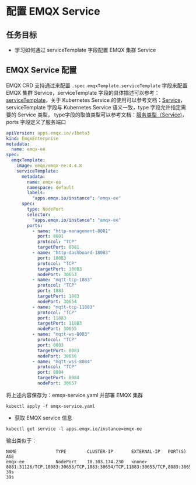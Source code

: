 # 配置 EMQX Service

## 任务目标

- 学习如何通过 serviceTemplate 字段配置 EMQX 集群 Service

## EMQX Service 配置

EMQX CRD 支持通过来配置 `.spec.emqxTemplate.serviceTemplate` 字段来配置 EMQX 集群 Service，serviceTemplate 字段的具体描述可以参考：[serviceTemplate](https://github.com/emqx/emqx-operator/blob/main/docs/en_US/reference/v1beta3-reference.md#servicetemplate)，关于 Kubernetes Service 的使用可以参考文档：[Service](https://kubernetes.io/zh-cn/docs/concepts/services-networking/service/)， serviceTemplate 字段与 Kubernetes Service 语义一致，type 字段允许指定需要的 Service 类型， type字段的取值类型可以参考文档：[服务类型（Service)](https://kubernetes.io/zh-cn/docs/concepts/services-networking/service/#publishing-services-service-types)，ports 字段定义了服务端口

```yaml
apiVersion: apps.emqx.io/v1beta3
kind: EmqxEnterprise
metadata:
  name: emqx-ee
spec:
  emqxTemplate:
    image: emqx/emqx-ee:4.4.8
    serviceTemplate:
      metadata:
        name: emqx-ee
        namespace: default
        labels:
          "apps.emqx.io/instance": "emqx-ee"
      spec:
        type: NodePort
        selector:
          "apps.emqx.io/instance": "emqx-ee"
        ports:
          - name: "http-management-8081"
            port: 8081
            protocol: "TCP"
            targetPort: 8081
          - name: "http-dashboard-18083"
            port: 18083
            protocol: "TCP"
            targetPort: 18083
            nodePort: 30653
          - name: "mqtt-tcp-1883"
            protocol: "TCP"
            port: 1883
            targetPort: 1883
            nodePort: 30654
          - name: "mqtt-tcp-11883"
            protocol: "TCP"
            port: 11883
            targetPort: 11883
            nodePort: 30655
          - name: "mqtt-ws-8083"
            protocol: "TCP"
            port: 8083
            targetPort: 8083
            nodePort: 30656
          - name: "mqtt-wss-8084"
            protocol: "TCP"
            port: 8084
            targetPort: 8084
            nodePort: 30657
```

将上述内容保存为：emqx-service.yaml 并部署 EMQX 集群

```
kubectl apply -f emqx-service.yaml
```

- 获取 EMQX service 信息

```
kubectl get service -l apps.emqx.io/instance=emqx-ee
```

输出类似于：

```
NAME               TYPE        CLUSTER-IP       EXTERNAL-IP   PORT(S)                                                                                       AGE
emqx-ee            NodePort    10.103.174.230   <none>        8081:31126/TCP,18083:30653/TCP,1883:30654/TCP,11883:30655/TCP,8083:30656/TCP,8084:30657/TCP   39s                                                                                    39s
```